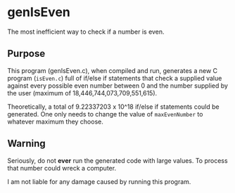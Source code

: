 # genIsEven
The most inefficient way to check if a number is even.

## Purpose
This program (genIsEven.c), when compiled and run, generates a new C program (`isEven.c`) full of if/else if statements that check a supplied value against every possible even number between 0 and the number supplied by the user (maximum of 18,446,744,073,709,551,615).

Theoretically, a total of 9.22337203 x 10^18 if/else if statements could be generated. One only needs to change the value of `maxEvenNumber` to whatever maximum they choose.

## Warning
Seriously, do not **ever** run the generated code with large values. To process that number could wreck a computer. 

I am not liable for any damage caused by running this program.
